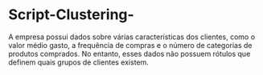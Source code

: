 # Script-Clustering-
A empresa possui dados sobre várias características dos clientes, como o valor médio gasto, a frequência de compras e o número de categorias de produtos comprados. No entanto, esses dados não possuem rótulos que definem quais grupos de clientes existem.
